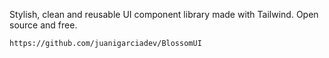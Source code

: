 Stylish, clean and reusable UI component library made with Tailwind. Open source and free.


```
https://github.com/juanigarciadev/BlossomUI
```
